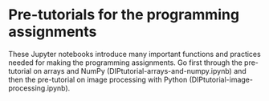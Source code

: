 # Pre-tutorials for the programming assignments

These Jupyter notebooks introduce many important functions and practices needed for making the programming assignments. Go first through the pre-tutorial on arrays and NumPy (DIPtutorial-arrays-and-numpy.ipynb) and then the pre-tutorial on image processing with Python (DIPtutorial-image-processing.ipynb).
